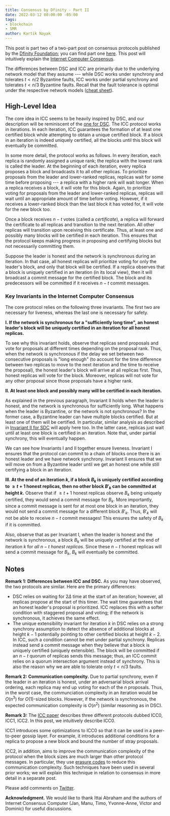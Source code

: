 ```yaml
---
title: Consensus by Dfinity - Part II
date: 2022-03-12 00:00:00 -05:00
tags:
- blockchain
- SMR
author: Kartik Nayak
---
```


This post is part two of a two-part post on consensus protocols published by the [Dfinity Foundation](https://dfinity.org/); you can find part one [here](https://decentralizedthoughts.github.io/2022-03-12-dfinity-synchrony/). This post will intuitively explain the [Internet Computer Consensus](https://eprint.iacr.org/2021/632.pdf).

The differences between DSC and ICC are primarily due to the underlying network model that they assume --- while DSC works under synchrony and tolerates $t < n/2$ Byzantine faults, ICC works under partial synchrony and tolerates $t < n/3$ Byzantine faults. Recall that the fault tolerance is optimal under the respective network models ([cheat sheet](https://decentralizedthoughts.github.io/2021-10-29-consensus-cheat-sheet/)).

## High-Level Idea

The core idea in ICC seems to be heavily inspired by DSC, and our description will be reminiscent of the [one for DSC](https://decentralizedthoughts.github.io/2022-03-12-dfinity-synchrony/). The ICC protocol works in iterations. In each iteration, ICC guarantees the formation of at least one certified block while attempting to obtain a unique certified block. If a block in an iteration is indeed uniquely certified, all the blocks until this block will eventually be committed.

In some more detail, the protocol works as follows. In every iteration, each replica is randomly assigned a unique rank; the replica with the lowest rank is called the leader. At the beginning of each iteration, every replica proposes a block and broadcasts it to all other replicas. To prioritize proposals from the leader and lower-ranked replicas, replicas wait for some time before proposing --- a replica with a higher rank will wait longer. When a replica receives a block, it will vote for this block. Again, to prioritize voting for proposals from the leader and lower-ranked replicas, replicas will wait until an appropriate amount of time before voting. However, if it receives a lower-ranked block than the last block it has voted for, it will vote for the new block too. 

Once a block receives $n-t$ votes (called a *certificate*), a replica will forward the certificate to all replicas and transition to the next iteration. All other replicas will transition upon receiving this certificate. Thus, at least one and possibly many blocks will be certified in each iteration. This ensures that the protocol keeps making progress in proposing and certifying blocks but not necessarily committing them.

Suppose the leader is honest and the network is synchronous during an iteration. In that case, all honest replicas will prioritize voting for only the leader's block, and only that block will be certified. If a replica observes that a block is uniquely certified in an iteration (in its local view), then it will broadcast a commit message for the certified block. The block and its predecessors will be committed if it receives $n-t$ commit messages.

### Key Invariants in the Internet Computer Consensus

The core protocol relies on the following three invariants. The first two are necessary for liveness, whereas the last one is necessary for safety.

**I. If the network is synchronous for a "sufficiently long time", an honest leader's block will be uniquely certified in an iteration for all honest replicas.**

To see why this invariant holds, observe that replicas send proposals and vote for proposals at different times depending on the proposal rank. Thus, when the network is synchronous if the delay we set between two consecutive proposals is "long enough" (to account for the time difference between two replicas to move to the next iteration and the time to receive the proposal), the honest leader's block will arrive at all replicas first. Thus, honest replicas will vote for the block. Moreover, replicas will not vote for any other proposal since those proposals have a higher rank.

**II. At least one block and possibly many will be certified in each iteration.**

As explained in the previous paragraph, Invariant II holds when the leader is honest, and the network is synchronous for sufficiently long. What happens when the leader is Byzantine, or the network is not synchronous? In the former case, a Byzantine leader can have multiple blocks certified. But at least one of them will be certified. In particular, similar analysis as described in [Invariant II for SDC](https://decentralizedthoughts.github.io/2022-03-12-dfinity-synchrony/) will apply here too. In the latter case, replicas just wait until at least one block is certified in an iteration. Note that, under partial synchrony, this will eventually happen.

We can see how Invariants I and II together ensure liveness. Invariant I ensures that the protocol can commit to a chain of blocks once there is an honest leader and we have network synchrony. Invariant II ensures that we will move on from a Byzantine leader until we get an honest one while still certifying a block in an iteration.

**III. At the end of an iteration $k$, if a block $B_k$ is uniquely certified according to $\geq t+1$ honest replicas, then no other block $B'_k$ can be committed at height $k$.**
Observe that if $\geq t+1$ honest replicas observe $B_k$ being uniquely certified, they would send a commit message for $B_k$. More importantly, since a commit message is sent for at most one block in an iteration, they would not send a commit message for a different block $B'_k$. Thus, $B'_k$ will not be able to receive $n-t$ commit messages! This ensures the safety of $B_k$ if it is committed.

Also, observe that as per Invariant I, when the leader is honest and the network is synchronous, a block $B_k$ will be uniquely certified at the end of iteration $k$ for *all $n-t$ honest replicas*. Since these $n-t$ honest replicas will send a commit message for $B_k$, $B_k$ will eventually be committed.

## Notes

**Remark 1: Differences between ICC and DSC.** As you may have observed, the two protocols are similar. Here are the primary differences:

- DSC relies on waiting for $2\Delta$ time at the start of an iteration; however, all replicas propose at the start of this timer. The wait time guarantees that an honest leader's proposal is prioritized. ICC replaces this with a softer condition with staggered proposal and voting; if the network is synchronous, it achieves the same effect.
- The unique extensibility invariant for iteration $k$ in DSC relies on a strong synchrony assumption to detect the absence of additional blocks at height $k-1$ potentially pointing to other certified blocks at height $k-2$. In ICC, such a condition cannot be met under partial synchrony. Replicas instead send a commit message when they believe that a block is uniquely certified (uniquely extensible). The block will be committed if an $n-t$ quorum of replicas sends this message; thus, an ICC commit relies on a quorum intersection argument instead of synchrony. This is also the reason why we are able to tolerate only $t < n/3$ faults.

**Remark 2: Communication complexity.** Due to partial synchrony, even if the leader in an iteration is honest, under an adversarial block arrival ordering, each replica may end up voting for each of the $n$ proposals. Thus, in the worst case, the communciation complexity in an iteration would be $O(n^3)$ for $O(1)$-sized blocks. However, if the network is synchronous, the expected communication complexity is $O(n^2)$ (similar reasoning as in DSC).

**Remark 3:** The [ICC paper](https://eprint.iacr.org/2021/632.pdf) describes three different protocols dubbed ICC0, ICC1, ICC2. In this post, we intuitively describe ICC0. 

ICC1 introduces some optimizations to ICC0 so that it can be used in a peer-to-peer gossip layer. For example, it introduces additional conditions for a replica to propose a new block and bound the number of stray proposals.

ICC2, in addition, aims to improve the communication complexity of the protocol when the block sizes are much larger than other protocol messages. In particular, they use [erasure codes](https://en.wikipedia.org/wiki/Erasure_code) to reduce this communication complexity. Such techniques have been used in several prior works; we will explain this technique in relation to consensus in more detail in a separate post.

Please add comments on [Twitter](...).

**Acknowledgment.** We would like to thank Ittai Abraham and the authors of Internet Consensus Computer (Jan, Manu, Timo, Yvonne-Anne, Victor and Dominic) for useful discussions.
